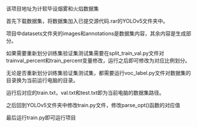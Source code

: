 该项目地址为计软毕设烟雾和火焰数据集

首先下载数据集，将数据集加入已提交源代码.rar的YOLOv5文件夹中。

项目中datasets文件夹的images和annotations是数据集内容，其余内容是生成部分。

如果需要重新划分训练集验证集测试集需要在split_train_val.py文件对trainval_percent和train_percent变量修改，运行之后即可修改为对应比例划分。

无论是否重新划分训练集验证集测试集，都需要运行voc_label.py文件对数据集的目录换为当前运行电脑的目录。

运行后对应的train.txt，val.txt和test.txt即为当前电脑的数据集路径。

之后回到YOLOv5文件夹中修改train.py文件，修改parse_opt()函数的对应值

最后运行train.py即可运行项目
